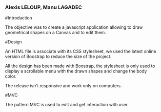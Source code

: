### Alexis LELOUP, Manu LAGADEC

#Introduction

The objective was to create a javascript application allowing to draw geometrical shapes on a Canvas and to edit them.

#Design

An HTML file is associate with its CSS stylesheet, we used the latest online version of Boostrap to reduce the size of the project.

All the design has been made with Boostrap, the stylesheet is only used to display a scrollable menu with the drawn shapes and change the body color.

The release isn't responsive and work only on computers.

#MVC

The pattern MVC is used to edit and get interaction with user.
